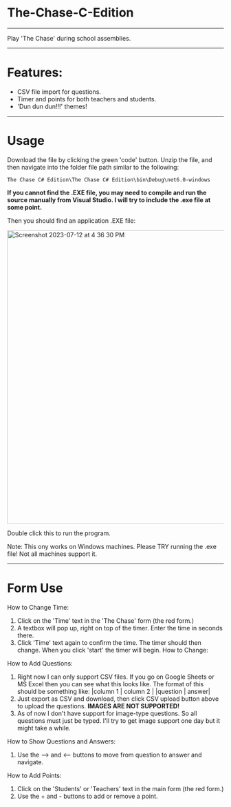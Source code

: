 # The-Chase-C-Edition
---
Play 'The Chase' during school assemblies. 

---
# Features: 
- CSV file import for questions.
- Timer and points for both teachers and students.
- 'Dun dun dun!!!' themes!
---
# Usage

Download the file by clicking the green 'code' button. Unzip the file, and then navigate into the folder file path similar to the following:

```
The Chase C# Edition\The Chase C# Edition\bin\Debug\net6.0-windows
```

**If you cannot find the .EXE file, you may need to compile and run the source manually from Visual Studio. I will try to include the .exe file at some point.**

Then you should find an application .EXE file:


<img width="680" alt="Screenshot 2023-07-12 at 4 36 30 PM" src="https://github.com/zozzzC/The-Chase-C-Edition/assets/104532983/e2abad96-b840-4804-a944-2e8d950bcc4b">


Double click this to run the program.

Note: This ony works on Windows machines. Please TRY running the .exe file! Not all machines support it. 

---
# Form Use
How to Change Time: 
1. Click on the 'Time' text in the 'The Chase' form (the red form.)
2. A textbox will pop up, right on top of the timer. Enter the time in seconds there.
3. Click 'Time' text again to confirm the time. The timer should then change. When you click 'start' the timer will begin.
How to Change:

How to Add Questions:
1. Right now I can only support CSV files. If you go on Google Sheets or MS Excel then you can see what this looks like. The format of this should be something like:
|column 1 | column 2 |
|question | answer|
2. Just export as CSV and download, then click CSV upload button above to upload the questions. **IMAGES ARE NOT SUPPORTED!**
3. As of now I don't have support for image-type questions. So all questions must just be typed. I'll try to get image support one day but it might take a while. 

How to Show Questions and Answers:
1. Use the --> and <-- buttons to move from question to answer and navigate.

How to Add Points:
1. Click on the 'Students' or 'Teachers' text in the main form (the red form.) 
2. Use the + and - buttons to add or remove a point.
